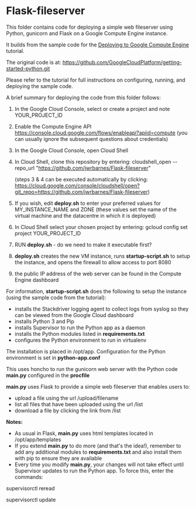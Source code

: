 # Flask-fileserver

 This folder contains code for deploying a simple web fileserver using Python, gunicorn and Flask on a Google Compute Engine instance.

 It builds from the sample code for the [Deploying to Google Compute Engine][tutorial-gce] tutorial. 
 
 The original code is at: https://github.com/GoogleCloudPlatform/getting-started-python.git

Please refer to the tutorial for full instructions on configuring, running, and deploying the sample code. 

A brief summary for deploying the code from this folder follows:

1. In the Google Cloud Console, select or create a project and note YOUR_PROJECT_ID
2. Enable the Compute Engine API https://console.cloud.google.com/flows/enableapi?apiid=compute
(you can usually ignore the subsequent questions about credentials)
3. In the Google Cloud Console, open Cloud Shell
4. In Cloud Shell, clone this repository by entering: cloudshell_open --repo_url "https://github.com/jwrbarnes/Flask-fileserver"

   (steps 3 & 4 can be executed automatically by clicking: https://cloud.google.com/console/cloudshell/open?git_repo=https://github.com/jwrbarnes/Flask-fileserver)
5. If you wish, edit <b>deploy.sh</b> to enter your preferred values for MY_INSTANCE_NAME and ZONE
   (these values set the name of the virtual machine and the datacentre in which it is deployed)
6. In Cloud Shell select your chosen project by entering: gcloud config set project YOUR_PROJECT_ID
7. RUN <b>deploy.sh</b> - do we need to make it executable first?
8. <b>deploy.sh</b> creates the new VM instance, runs <b>startup-script.sh</b> to setup the instance, and opens the firewall to allow access to port 8080
9. the public IP address of the web server can be found in the Compute Engine dashboard

For information, <b>startup-script.sh</b> does the following to setup the instance (using the sample code from the tutorial):
* installs the Stackdriver logging agent to collect logs from syslog so they can be viewed from the Google Cloud dashboard
* installs Python 3 and Pip
* installs Supervisor to run the Python app as a daemon
* installs the Python modules listed in <b>requirements.txt</b>
* configures the Python environment to run in virtualenv 

The installation is placed in /opt/app. Configuration for the Python environment is set in <b>python-app.conf</b>

This uses honcho to run the gunicorn web server with the Python code <b>main.py</b> configured in the <b>procfile</b>

<b>main.py</b> uses Flask to provide a simple web fileserver that enables users to:
* upload a file using the url /upload/filename
* list all files that have been uploaded using the url /list
* download a file by clicking the link from /list

<b>Notes:</b> 
* As usual in Flask, <b>main.py</b> uses html templates located in /opt/app/templates
* If you extend <b>main.py</b> to do more (and that's the idea!), remember to add any additional modules to <b>requirements.txt</b> 
and also install them with pip to ensure they are available
* Every time you modify <b>main.py</b>, your changes will not take effect until Supervisor updates to run the Python app. To force this, enter the commands:

supervisorctl reread

supervisorctl update


 [tutorial-gce]: https://cloud.google.com/python/tutorials/getting-started-on-compute-engine
